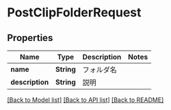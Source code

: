 # PostClipFolderRequest

## Properties

Name | Type | Description | Notes
------------ | ------------- | ------------- | -------------
**name** | **String** | フォルダ名 | 
**description** | **String** | 説明 | 

[[Back to Model list]](../README.md#documentation-for-models) [[Back to API list]](../README.md#documentation-for-api-endpoints) [[Back to README]](../README.md)


